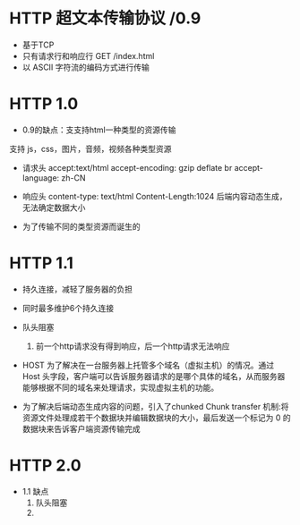 # HTTP 超文本传输协议 /0.9
 - 基于TCP 
 - 只有请求行和响应行   GET /index.html
 - 以 ASCII 字符流的编码方式进行传输

 # HTTP 1.0
 - 0.9的缺点：支支持html一种类型的资源传输

 支持 js，css，图片，音频，视频各种类型资源

 - 请求头
    accept:text/html
    accept-encoding: gzip deflate br
    accept-language: zh-CN

 - 响应头
    content-type: text/html
    Content-Length:1024 后端内容动态生成，无法确定数据大小

 - 为了传输不同的类型资源而诞生的

 # HTTP 1.1
 - 持久连接，减轻了服务器的负担
 - 同时最多维护6个持久连接

 - 队头阻塞
    1. 前一个http请求没有得到响应，后一个http请求无法响应

 - HOST
    为了解决在一台服务器上托管多个域名（虚拟主机）的情况。通过 Host 头字段，客户端可以告诉服务器请求的是哪个具体的域名，从而服务器能够根据不同的域名来处理请求，实现虚拟主机的功能。

 - 为了解决后端动态生成内容的问题，引入了chunked
    Chunk transfer 机制:将资源文件处理成若干个数据块并编辑数据块的大小，最后发送一个标记为 0 的数据块来告诉客户端资源传输完成

 # HTTP 2.0
 - 1.1 缺点
   1. 队头阻塞
   2. 
